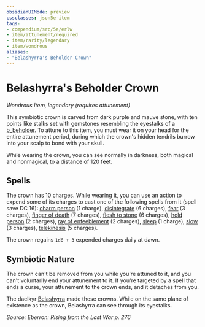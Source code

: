 ```yaml
---
obsidianUIMode: preview
cssclasses: json5e-item
tags:
- compendium/src/5e/erlw
- item/attunement/required
- item/rarity/legendary
- item/wondrous
aliases: 
- "Belashyrra's Beholder Crown"
---
```

# Belashyrra's Beholder Crown
*Wondrous Item, legendary (requires attunement)*  


This symbiotic crown is carved from dark purple and mauve stone, with ten points like stalks set with gemstones resembling the eyestalks of a [b_beholder](2.%20GM%20Tools/5eTools%20Compendium%20&%20Rules/_compendium/bestiary/aberration/b_beholder.md). To attune to this item, you must wear it on your head for the entire attunement period, during which the crown's hidden tendrils burrow into your scalp to bond with your skull.

While wearing the crown, you can see normally in darkness, both magical and nonmagical, to a distance of 120 feet.

## Spells

The crown has 10 charges. While wearing it, you can use an action to expend some of its charges to cast one of the following spells from it (spell save DC 16): [charm person](compendium/spells/charm-person.md) (1 charge), [disintegrate](compendium/spells/disintegrate.md) (6 charges), [fear](compendium/spells/fear.md) (3 charges), [finger of death](compendium/spells/finger-of-death.md) (7 charges), [flesh to stone](compendium/spells/flesh-to-stone.md) (6 charges), [hold person](compendium/spells/hold-person.md) (2 charges), [ray of enfeeblement](compendium/spells/ray-of-enfeeblement.md) (2 charges), [sleep](compendium/spells/sleep.md) (1 charge), [slow](compendium/spells/slow.md) (3 charges), [telekinesis](compendium/spells/telekinesis.md) (5 charges).

The crown regains `1d6 + 3` expended charges daily at dawn.

## Symbiotic Nature

The crown can't be removed from you while you're attuned to it, and you can't voluntarily end your attunement to it. If you're targeted by a spell that ends a curse, your attunement to the crown ends, and it detaches from you.

The daelkyr [Belashyrra](compendium/bestiary/npc/belashyrra-erlw.md) made these crowns. While on the same plane of existence as the crown, Belashyrra can see through its eyestalks.

*Source: Eberron: Rising from the Last War p. 276*